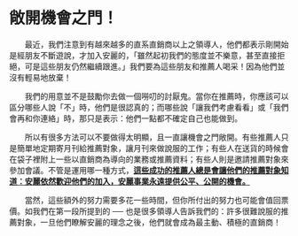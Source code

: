 # 敞開機會之門！

  最近，我們注意到有越來越多的直系直銷商以上之領導人，他們都表示剛開始是經朋友不斷遊說，才加入安麗的，「雖然起初我們的態度並不樂意，甚至直接拒絕，可是這些朋友仍然繼續跟進。」我們要為這些朋友和推薦人喝采！因為他們並沒有輕易地放棄！

  我們的用意並不是鼓勵你去做一個嘮叨的討厭鬼。當你在推薦時，你應該可以區分哪些人說「不」時，他們是很認真的；而哪些說「讓我們考慮看看」或「我們會再和你連絡」時，那只是表示：他們一點都不確定自己也能做到。

  所以有很多方法可以不要做得太明顯，且一直讓機會之門敞開。有些推薦人只是簡單地定期寄月刊給推薦對象，讓月刊來做說服的工作；有些人在送貨的時候會在袋子裡附上一些以直銷商為導向的業務或推薦資料；有些人則是邀請推薦對象來參加會議。不管是運用哪一種方式，[**這些成功的推薦人總是會讓他們的推薦對象知道：安麗依然歡迎他們的加入，安麗事業永遠提供公平、公開的機會。**](chang-zhi.md)

  當然，這些額外的努力需要多花一些時間，但你所付出的努力也可能會值回票價。如我們在第一段所提到的 ── 也是很多領導人告訴我們的：許多很難說服的推薦對象，一旦他們瞭解安麗的理念之後，他們就會成為最主動、積極的直銷商！

